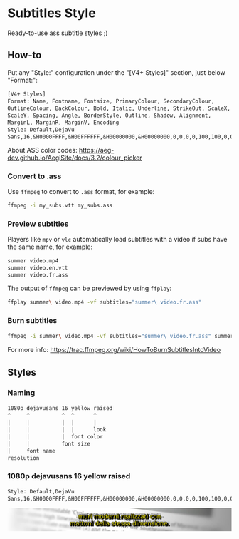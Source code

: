 # Subtitles Style
Ready-to-use ass subtitle styles ;)

## How-to
Put any "Style:" configuration under the "[V4+ Styles]" section, just below "Format:":

```
[V4+ Styles]
Format: Name, Fontname, Fontsize, PrimaryColour, SecondaryColour, OutlineColour, BackColour, Bold, Italic, Underline, StrikeOut, ScaleX, ScaleY, Spacing, Angle, BorderStyle, Outline, Shadow, Alignment, MarginL, MarginR, MarginV, Encoding
Style: Default,DejaVu Sans,16,&H0000FFFF,&H00FFFFFF,&H00000000,&H00000000,0,0,0,0,100,100,0,0,1,0.7,1.4,2,10,10,10,0
```

About ASS color codes: https://aeg-dev.github.io/AegiSite/docs/3.2/colour_picker

### Convert to .ass
Use `ffmpeg` to convert to `.ass` format, for example:

```bash
ffmpeg -i my_subs.vtt my_subs.ass
```

### Preview subtitles
Players like `mpv` or `vlc` automatically load subtitles with a video if subs have the same name, for example:

```
summer video.mp4
summer video.en.vtt
summer video.fr.ass
```

The output of `ffmpeg` can be previewed by using `ffplay`:

```bash
ffplay summer\ video.mp4 -vf subtitles="summer\ video.fr.ass"
```

### Burn subtitles
```bash
ffmpeg -i summer\ video.mp4 -vf subtitles="summer\ video.fr.ass" summer\ video.sub-fr.mp4
```

For more info: https://trac.ffmpeg.org/wiki/HowToBurnSubtitlesIntoVideo

## Styles
### Naming
```
1080p dejavusans 16 yellow raised
^     ^          ^  ^      ^
|     |          |  |      |
|     |          |  |      look
|     |          |  font color
|     |          font size
|     font name
resolution
```

### 1080p dejavusans 16 yellow raised
```
Style: Default,DejaVu Sans,16,&H0000FFFF,&H00FFFFFF,&H00000000,&H00000000,0,0,0,0,100,100,0,0,1,0.7,1.4,2,10,10,10,0
```

![](screenshots/1080p-dejavusans-16-yellow-raised.png)

